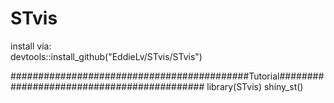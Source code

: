 # STvis
install via:<br>
devtools::install_github("EddieLv/STvis/STvis")

###########################################Tutorial###########################################
library(STvis)
shiny_st()

